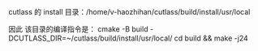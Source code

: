 cutlass 的 install 目录：/home/v-haozhihan/cutlass/build/install/usr/local

因此 该目录的编译指令是：
cmake -B build -DCUTLASS_DIR=~/cutlass/build/install/usr/local/
cd build && make -j24